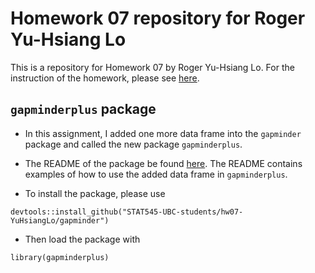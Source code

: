 # Homework 07 repository for Roger Yu-Hsiang Lo

This is a repository for Homework 07 by Roger Yu-Hsiang Lo. For the instruction of the homework, please see [here](http://stat545.com/Classroom/assignments/hw07/hw07.html).

## `gapminderplus` package

- In this assignment, I added one more data frame into the `gapminder` package and called the new package `gapminderplus`.

- The README of the package be found [here](https://github.com/STAT545-UBC-students/hw07-YuHsiangLo/tree/master/gapminder). The README contains examples of how to use the added data frame in `gapminderplus`.

- To install the package, please use 
```{r}
devtools::install_github("STAT545-UBC-students/hw07-YuHsiangLo/gapminder")
```

- Then load the package with
```{r}
library(gapminderplus)
```
